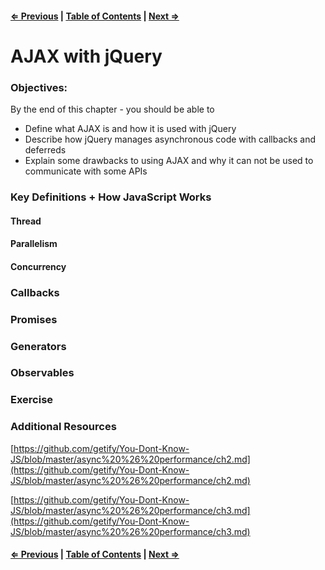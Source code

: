 #### [⇐ Previous](./08-how-the-web-works.md) | [Table of Contents](./../readme.md) | [Next ⇒](./10-project-three.md)

# AJAX with jQuery

### Objectives:

By the end of this chapter - you should be able to

- Define what AJAX is and how it is used with jQuery
- Describe how jQuery manages asynchronous code with callbacks and deferreds 
- Explain some drawbacks to using AJAX and why it can not be used to communicate with some APIs

### Key Definitions + How JavaScript Works

#### Thread

#### Parallelism 

#### Concurrency 

### Callbacks

### Promises

### Generators

### Observables

### Exercise

### Additional Resources

[https://github.com/getify/You-Dont-Know-JS/blob/master/async%20%26%20performance/ch2.md](https://github.com/getify/You-Dont-Know-JS/blob/master/async%20%26%20performance/ch2.md)

[https://github.com/getify/You-Dont-Know-JS/blob/master/async%20%26%20performance/ch3.md](https://github.com/getify/You-Dont-Know-JS/blob/master/async%20%26%20performance/ch3.md)

#### [⇐ Previous](./10-how-the-web-works.md) | [Table of Contents](./../readme.md) | [Next ⇒](./12-project-three.md)